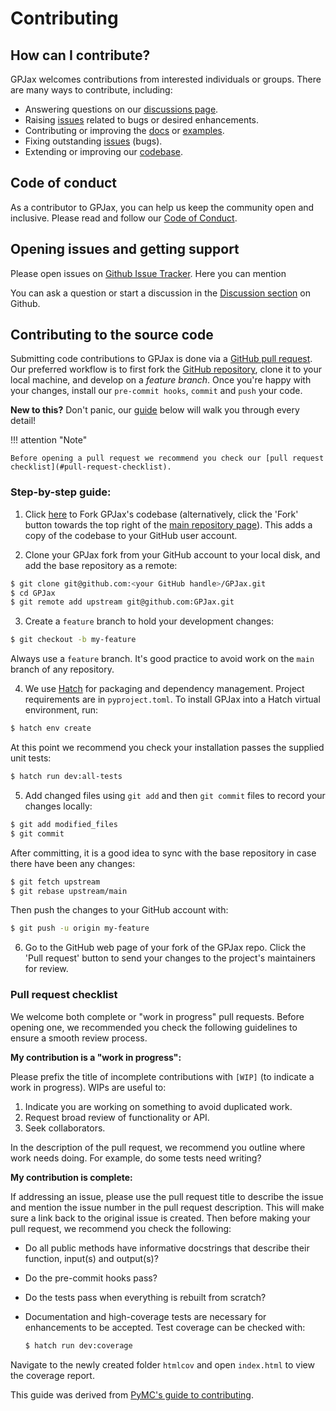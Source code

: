# Contributing

## How can I contribute?

GPJax welcomes contributions from interested individuals or groups. There are
many ways to contribute, including:

- Answering questions on our [discussions
  page](https://github.com/JaxGaussianProcesses/GPJax/discussions).
- Raising [issues](https://github.com/JaxGaussianProcesses/GPJax/issues) related to bugs
  or desired enhancements.
- Contributing or improving the
  [docs](https://github.com/JaxGaussianProcesses/GPJax/tree/main/docs) or
  [examples](https://github.com/JaxGaussianProcesses/GPJax/tree/master/docs/nbs).
- Fixing outstanding [issues](https://github.com/JaxGaussianProcesses/GPJax/issues)
  (bugs).
- Extending or improving our [codebase](https://github.com/JaxGaussianProcesses/GPJax).


## Code of conduct

As a contributor to GPJax, you can help us keep the community open and
inclusive. Please read and follow our [Code of
Conduct](https://github.com/JaxGaussianProcesses/GPJax/blob/master/.github/CODE_OF_CONDUCT.md).

## Opening issues and getting support

Please open issues on [Github Issue
Tracker](https://github.com/JaxGaussianProcesses/GPJax/issues/new/choose). Here you can
mention

You can ask a question or start a discussion in the [Discussion
section](https://github.com/JaxGaussianProcesses/GPJax/discussions) on Github.

## Contributing to the source code

Submitting code contributions to GPJax is done via a [GitHub pull
request](https://docs.github.com/en/pull-requests/collaborating-with-pull-requests/proposing-changes-to-your-work-with-pull-requests/about-pull-requests).
Our preferred workflow is to first fork the [GitHub
repository](https://github.com/JaxGaussianProcesses/GPJax), clone it to your local
machine, and develop on a _feature branch_. Once you're happy with your changes,
install our `pre-commit hooks`, `commit` and `push` your code.

**New to this?** Don't panic, our [guide](#step-by-step-guide) below will walk
you through every detail!

!!! attention "Note"

    Before opening a pull request we recommend you check our [pull request checklist](#pull-request-checklist).


### Step-by-step guide:

1.  Click [here](https://github.com/JaxGaussianProcesses/GPJax/fork) to Fork GPJax's
  codebase (alternatively, click the 'Fork' button towards the top right of
  the [main repository page](https://github.com/JaxGaussianProcesses/GPJax)). This
  adds a copy of the codebase to your GitHub user account.

2.  Clone your GPJax fork from your GitHub account to your local disk, and add
  the base repository as a remote:
  ```bash
  $ git clone git@github.com:<your GitHub handle>/GPJax.git
  $ cd GPJax
  $ git remote add upstream git@github.com:GPJax.git
  ```

3.  Create a `feature` branch to hold your development changes:

  ```bash
  $ git checkout -b my-feature
  ```
  Always use a `feature` branch. It's good practice to avoid
  work on the ``main`` branch of any repository.

4.  We use [Hatch](https://hatch.pypa.io/latest/) for packaging and dependency management. Project requirements are in ``pyproject.toml``. To install GPJax into a Hatch virtual environment, run:

  ```bash
  $ hatch env create
  ```

  At this point we recommend you check your installation passes the supplied unit tests:

  ```bash
  $ hatch run dev:all-tests
  ```

5.  Add changed files using `git add` and then `git commit` files to record your
  changes locally:

  ```bash
  $ git add modified_files
  $ git commit
  ```
  After committing, it is a good idea to sync with the base repository in case
  there have been any changes:

  ```bash
  $ git fetch upstream
  $ git rebase upstream/main
  ```

  Then push the changes to your GitHub account with:

  ```bash
  $ git push -u origin my-feature
  ```

6.  Go to the GitHub web page of your fork of the GPJax repo. Click the 'Pull
  request' button to send your changes to the project's maintainers for
  review.

### Pull request checklist

We welcome both complete or "work in progress" pull requests. Before opening
one, we recommended you check the following guidelines to ensure a smooth review
process.

**My contribution is a "work in progress":**

Please prefix the title of incomplete contributions with `[WIP]` (to indicate a
work in progress). WIPs are useful to:

  1. Indicate you are working on something to avoid duplicated work.
  2. Request broad review of functionality or API.
  3. Seek collaborators.

In the description of the pull request, we recommend you outline where work
needs doing. For example, do some tests need writing?

**My contribution is complete:**

If addressing an issue, please use the pull request title to describe the issue
and mention the issue number in the pull request description. This will make
sure a link back to the original issue is created. Then before making your pull
request, we recommend you check the following:

  - Do all public methods have informative docstrings that describe their
  function, input(s) and output(s)?
  - Do the pre-commit hooks pass?
  - Do the tests pass when everything is rebuilt from scratch?
  - Documentation and high-coverage tests are necessary for enhancements to be
  accepted. Test coverage can be checked with:

    ```bash
    $ hatch run dev:coverage
    ```

  Navigate to the newly created folder `htmlcov` and open `index.html` to view
  the coverage report.

This guide was derived from [PyMC's guide to
contributing](https://github.com/pymc-devs/pymc/blob/main/CONTRIBUTING.md).
